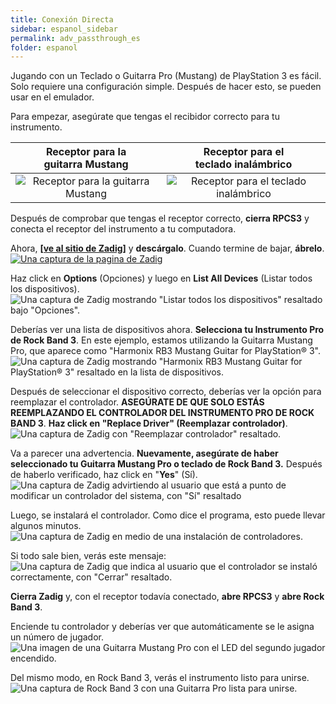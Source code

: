 ```yaml
---
title: Conexión Directa
sidebar: espanol_sidebar
permalink: adv_passthrough_es
folder: espanol
---
```


Jugando con un Teclado o Guitarra Pro (Mustang) de PlayStation 3 es fácil. Solo requiere una configuración simple. Después de hacer esto, se pueden usar en el emulador.

Para empezar, asegúrate que tengas el recibidor correcto para tu instrumento.

| **Receptor para la<br>guitarra Mustang** | **Receptor para el<br>teclado inalámbrico** |
|:------------------:|:---------------------:|
| ![Receptor para la guitarra Mustang](https://carlmylo.github.io/docu-rpcs3/images/btns/ctrls/ps3/recprotar.png "Receptor para la guitarra Mustang") | ![Receptor para el teclado inalámbrico](https://carlmylo.github.io/docu-rpcs3/images/btns/ctrls/ps3/reckeys.png "Receptor para el teclado inalámbrico") |

Después de comprobar que tengas el receptor correcto, **cierra RPCS3** y conecta el receptor del instrumento a tu computadora.

Ahora, [**\[ve al sitio de Zadig\]**](https://zadig.akeo.ie/) y **descárgalo**. Cuando termine de bajar, **ábrelo**.
[![Una captura de la pagina de Zadig](https://carlmylo.github.io/docu-rpcs3/images/pass/zadigdles.png)](https://zadig.akeo.ie/ "Bajar a Zadig")

Haz click en **Options** (Opciones) y luego en **List All Devices** (Listar todos los dispositivos).  
![Una captura de Zadig mostrando "Listar todos los dispositivos" resaltado bajo "Opciones".](https://carlmylo.github.io/docu-rpcs3/images/pass/zadiglistall.png "Zadig: Opciones: Listar todos los dispositivos")

Deberías ver una lista de dispositivos ahora. **Selecciona tu Instrumento Pro de Rock Band 3**. En este ejemplo, estamos utilizando la Guitarra Mustang Pro, que aparece como "Harmonix RB3 Mustang Guitar for PlayStation® 3".  
![Una captura de Zadig mostrando "Harmonix RB3 Mustang Guitar for PlayStation® 3" resaltado en la lista de dispositivos.](https://carlmylo.github.io/docu-rpcs3/images/pass/zadigsel.png "Zadig: Harmonix RB3 Mustang Guitar for PlayStation® 3")

Después de seleccionar el dispositivo correcto, deberías ver la opción para reemplazar el controlador. **ASEGÚRATE DE QUE SOLO ESTÁS REEMPLAZANDO EL CONTROLADOR DEL INSTRUMENTO PRO DE ROCK BAND 3**. **Haz click en "Replace Driver" (Reemplazar controlador)**.  
![Una captura de Zadig con "Reemplazar controlador" resaltado.](https://carlmylo.github.io/docu-rpcs3/images/pass/zadigreplace.png "Zadig: Reemplazar controlador")

Va a parecer una advertencia. **Nuevamente, asegúrate de haber seleccionado tu Guitarra Mustang Pro o teclado de Rock Band 3.** Después de haberlo verificado, haz click en "**Yes**" (Sí).  
![Una captura de Zadig advirtiendo al usuario que está a punto de modificar un controlador del sistema, con "Sí" resaltado](https://carlmylo.github.io/docu-rpcs3/images/pass/zadigreplace.png "Zadig: Advertencia - Controlador del sistema")

Luego, se instalará el controlador. Como dice el programa, esto puede llevar algunos minutos.  
![Una captura de Zadig en medio de una instalación de controladores.](https://carlmylo.github.io/docu-rpcs3/images/pass/zadigprogress.png "Zadig: Instalando controlador...")

Si todo sale bien, verás este mensaje:  
![Una captura de Zadig que indica al usuario que el controlador se instaló correctamente, con "Cerrar" resaltado.](https://carlmylo.github.io/docu-rpcs3/images/pass/zadigdone.png "Zadig: Éxito")

**Cierra Zadig** y, con el receptor todavía conectado, **abre RPCS3** y **abre Rock Band 3**.

Enciende tu controlador y deberías ver que automáticamente se le asigna un número de jugador.
![Una imagen de una Guitarra Mustang Pro con el LED del segundo jugador encendido.](https://carlmylo.github.io/docu-rpcs3/images/pass/protaron.png "Guitarra Mustang Pro de Fender: Jugador 2")

Del mismo modo, en Rock Band 3, verás el instrumento listo para unirse.  
![Una captura de Rock Band 3 con una Guitarra Pro lista para unirse.](https://carlmylo.github.io/docu-rpcs3/images/pass/rb3player.png "Rock Band 3: Guitarra Pro lista para unirse")